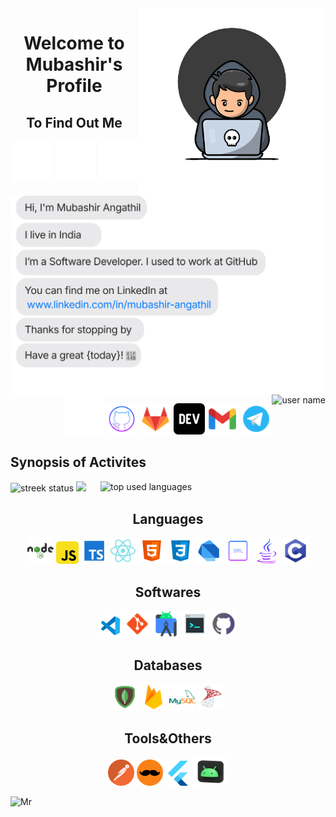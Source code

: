 <!--Section 1  -->
<img src='./Assets/hacker-thinking-about-code.gif' alt='coding....' width='300' align='right' alt='coding...'/> 
<!-- <img src='./Assets/happy-hacker.gif' alt='coding....' width='400' align='right' alt='Hacker Image'/> -->
<h1 align='center'> Welcome to Mubashir's Profile</h1>
<img src="https://github.com/MubashirAngathil/typing-intro/blob/main/chat.svg" width="500"  align='left' alt='chat svg'> 
 <img src='https://komarev.com/ghpvc/?username=MubashirAngathil'  align='right' alt='user name'/>

<!--Section 2  -->
<h2 align='center'>To Find Out Me</h2>
<p align='right'>
  <a href='https://www.linkedin.com/in/mubashir-angathil/' target="_blank"><img src='/Assets/animation/linkedin.gif' width='64px' height='64px' alt='linkedIn'/></a>
  <a href='https://www.instagram.com/___a___m__r___/' target='_blank'><img src='/Assets/animation/instagram.gif' width='64px' height='64px' alt='instagram'/></a>
  <a href='https://twitter.com/mubzyr_ashraf' target='_blank'><img src='/Assets/animation/twitter.gif' width='64px' height='64px' alt='twitter'/></a>
  <img src='/Assets/animation/whatsapp (1).gif' width='64px' height='64px' alt='whatsapp'/>
  <a href='https://github.com/MubashirAngathil' target='_blank'><img src='/Assets/normal/icons8-github-64.png' width='50px' height='50px' alt='github pic'/></a>
  <a href='https://gitlab.com/MubashirAngathil' target='_blank'><img src='/Assets/normal/icons8-gitlab-48.png' width='50px' height='50=px' alt='gitlab'/></a>
  <a href='https://dev.to/mubashirangathil' target='_blank'><img src='/Assets/3d/dev.png' width='50px' height='50px' alt='dev'/></a>
  <a href='mailto: mubashirangathil5142@gmail.com'> <img src='/Assets/normal/icons8-gmail-48.png' width='50px' height='50px' alt='gmail'/></a>
  <a href='https://t.me/mubashir_angathil'><img src='/Assets/normal/icons8-telegram-app-48.png' width='50px' height='50px' alt='telegram'/></a>
 </p> 

<!-- section 3  -->
 <h2>Synopsis of Activites</h2> 
<img width='1000' height='160'  src="https://github-readme-streak-stats.herokuapp.com?user=MubashirAngathil&count_private=true&show_icons=true&theme=dark&date_format=M%20j%5B%2C%20Y%5D&background=000000&stroke=045E61&ring=18CABF&fire=07DDD6&currStreakNum=FFFFFF&currStreakLabel=00DDD5&border=FFFFF&dates=0CAB31&hide_border=true" alt='streek status'>

<img align='right' width='360' alt='top used languages' src="https://github-readme-stats.vercel.app/api/top-langs/?username=MubashirAngathil&langs_count=8&count_private=true&layout=compact&theme=vision-friendly-dark&hide_border=true" alt="Languages" />

<img width='430' src="https://github-readme-stats.vercel.app/api?username=MubashirAngathil&show_icons=true&theme=chartreuse-dark&background=000000&hide_border=true&count_private=true">

<!--Section 4 -->
<h2 align='center'>Languages</h2>
<p align='center'>
  <img src='/Assets/3d/nodejs.png' width='42px' height='42px' alt='nodejs'/>
  <img src='/Assets/3d/javascript.png' width='36px' height='36px' alt='javascript'/>
  <img src='/Assets/normal/icons8-typescript-48.png' width='42px' height='42px' alt='typescript'/>
  <img src='/Assets/normal/icons8-react-native-48.png' width='42px' height='42px' alt='react'/>
  <img src='/Assets/normal/icons8-html-5-48.png' width='42px' height='42px' alt='html'/>
  <img src='/Assets/normal/icons8-css3-48.png' width='42px' height='42px' alt='css3'/>
  <img src='/Assets/normal/icons8-dart-48.png' width='42px' height='42px'/>
  <img src='/Assets/normal/icons8-xml-64.png' width='42px' height='42px'/>
  <img src='/Assets/normal/icons8-java-64.png' width='42px' height='42px'/>
  <img src='/Assets/normal/icons8-c-programming-48.png' width='42px' height='42px'/>
</p>

<!--Section 5 -->
<h2 align='center'>Softwares</h2>
<p align='center'>
  <img src='/Assets/normal/icons8-visual-studio-code-2019-48.png' width='36px' height='36px'/>
  <img src='/Assets/normal/icons8-git-48.png' width='42px' height='42px'/>
  <img src='/Assets/normal/icons8-android-studio-48.png' width='42px' height='42px'/>
  <img src='/Assets/normal/icons8-console-48.png' width='42px' height='42px'/>
  <img src='/Assets/normal/icons8-github-48.png' width='42px' height='42px'/>
</p>
<!--Section 6 -->

<!--Section 7 -->
<h2 align='center'>Databases</h2>
<p align='center'>
  <img src='/Assets/normal/icons8-mongodb-48.png' width='42px' height='42px'/>
  <img src='/Assets/normal/icons8-firebase-48.png' width='42px' height='42px'/>
  <img src='/Assets/normal/icons8-mysql-logo-48.png' width='42px' height='42px'/>
  <img src='/Assets/3d/icons8-microsoft-sql-server-96.png' width='42px' height='42px'/>
</p>
<!--Section 8 -->
<h2 align='center'>Tools&Others</h2>
<p align='center'>
  <img src='/Assets/normal/postman.png' width='42px' height='42px'/>
  <img src='/Assets/normal/icons8-handlebar-mustache-60.png' width='42px' height='42px'/>
  <img src='/Assets/normal/flutter.png' width='40px' height='40px'/>
  <img src='/Assets/3d/android-logo.png' width='56px' height='46px'/>
</p>


<img  src="https://activity-graph.herokuapp.com/graph?username=MubashirAngathil&theme=react-dark&hide_border=true" alt="Mr" /> 

<!-- # Profile under updating.................. -->

